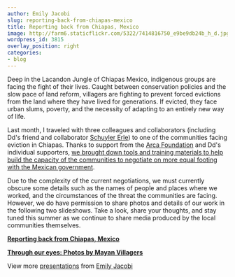 ```yaml
---
author: Emily Jacobi
slug: reporting-back-from-chiapas-mexico
title: Reporting back from Chiapas, Mexico
image: http://farm6.staticflickr.com/5322/7414816750_e9be9db24b_h_d.jpg
wordpress_id: 3815
overlay_position: right
categories:
- blog
---
```


Deep in the Lacandon Jungle of Chiapas Mexico, indigenous groups are facing the fight of their lives. Caught between conservation policies and the slow pace of land reform, villagers are fighting to prevent forced evictions from the land where they have lived for generations. If evicted, they face urban slums, poverty, and the necessity of adapting to an entirely new way of life.

Last month, I traveled with three colleagues and collaborators (including Dd's friend and collaborator [Schuyler Erle](https://twitter.com/#!/schuyler)) to one of the communities facing eviction in Chiapas. Thanks to support from the [Arca Foundation](http://www.arcafoundation.org/) and Dd's individual supporters, [we brought down tools and training materials to help build the capacity of the communities to negotiate on more equal footing with the Mexican government](http://tieppu.com/2012/03/22/urgent-action-to-prevent-forced-evictions/).


Due to the complexity of the current negotiations, we must currently obscure some details such as the names of people and places where we worked, and the circumstances of the threat the communities are facing. However, we do have permission to share photos and details of our work in the following two slideshows. Take a look, share your thoughts, and stay tuned this summer as we continue to share media produced by the local communities themselves.





**[Reporting back from Chiapas, Mexico](http://www.slideshare.net/emjacobi/reporting-back-from-chiapas-mexico)**








**[Through our eyes: Photos by Mayan Villagers](http://www.slideshare.net/emjacobi/through-our-eyes-photos-by-mayan-villagers)**

View more [presentations](http://www.slideshare.net/) from [Emily Jacobi](http://www.slideshare.net/emjacobi)
